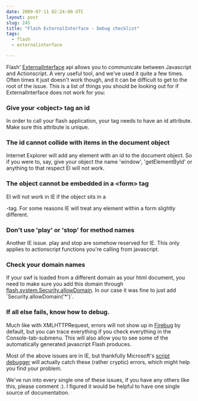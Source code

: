 ```yaml
---
date: 2009-07-11 02:24:00 UTC
layout: post
slug: 245
title: "Flash ExternalInterface - Debug checklist"
tags:
  - flash
  - externalinterface

---
```

<p>Flash' <a href="http://livedocs.adobe.com/flash/9.0/ActionScriptLangRefV3/flash/external/ExternalInterface.html">ExternalInterface</a> api allows you to communicate between Javascript and Actionscript. A very useful tool, and we've used it quite a few times. Often times it just doesn't work though, and it can be difficult to get to the root of the issue. This is a list of things you should be looking out for if ExternalInterface does not work for you:</p>

<h3>Give your &lt;object&gt; tag an id</h3>

<p>In order to call your flash application, your <object> tag needs to have an id attribute. Make sure this attribute is unique.</p>

<h3>The id cannot collide with items in the document object</h3>

<p>Internet Explorer will add any element with an id to the document object. So if you were to, say, give your object the name 'window', 'getElementById' or anything to that respect EI will not work.</p>

<h3>The object cannot be embedded in a &lt;form&gt; tag</h3>

<p>EI will not work in IE if the object sits in a <form>-tag. For some reasons IE will treat any element within a form slightly different.</p>

<h3>Don't use 'play' or 'stop' for method names</h3>

<p>Another IE issue. play and stop are somehow reserved for IE. This only applies to actionscript functions you're calling from javascript.</p>

<h3>Check your domain names</h3>

<p>If your swf is loaded from a different domain as your html document, you need to make sure you add this domain through <a href="http://livedocs.adobe.com/flash/9.0/ActionScriptLangRefV3/flash/system/Security.html#allowDomain%28%29">flash.system.Security.allowDomain</a>. In our case it was fine to just add `Security.allowDomain('*')`.</p>

<h3>If all else fails, know how to debug.</h3>

<p>Much like with XMLHTTPRequest, errors will not show up in <a href="http://getfirebug.com/">Firebug</a> by default, but you can trace everything if you check everything in the Console-tab-submenu. This will also allow you to see some of the automatically generated javascript Flash produces.</p>

<p>Most of the above issues are in IE, but thankfully Microsoft's <a href="http://www.microsoft.com/downloads/details.aspx?familyid=2f465be0-94fd-4569-b3c4-dffdf19ccd99&displaylang=en">script debugger</a> will actually catch these (rather cryptic) errors, which might help you find your problem.</p>

<p>We've run into every single one of these issues, if you have any others like this, please comment :). I figured it would be helpful to have one single source of documentation.</p>
